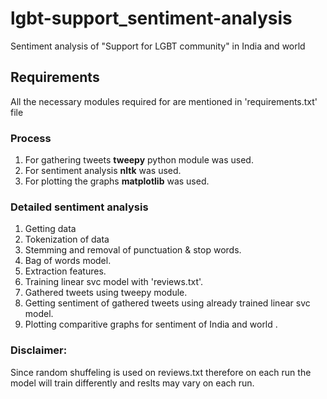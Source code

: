 # lgbt-support_sentiment-analysis
Sentiment analysis of "Support for LGBT community" in India and world
## Requirements
All the necessary modules required for are mentioned in 'requirements.txt' file
### Process
1. For gathering tweets **tweepy** python module was used.
2. For sentiment analysis **nltk** was used.
3. For plotting the graphs **matplotlib** was used.
### Detailed sentiment analysis
1. Getting data
2. Tokenization of data
3. Stemming and removal of punctuation & stop words.
4. Bag of words model.
5. Extraction features.
6. Training linear svc model with 'reviews.txt'.
7. Gathered tweets using tweepy module.
8. Getting sentiment of gathered tweets using already trained linear svc model.
9. Plotting comparitive graphs for sentiment of India and world .
### Disclaimer:
Since random shuffeling is used on reviews.txt therefore on each run the model will train differently and reslts may vary on each run.
